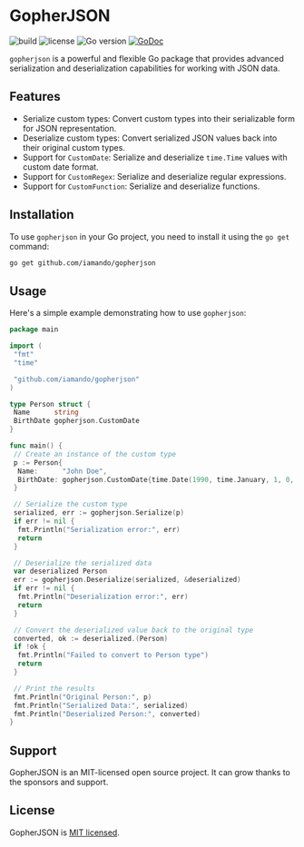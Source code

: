 # GopherJSON

![build](https://github.com/iamando/gopherjson/workflows/build/badge.svg)
![license](https://img.shields.io/github/license/iamando/gopherjson?color=success)
![Go version](https://img.shields.io/github/go-mod/go-version/iamando/gopherjson)
[![GoDoc](https://godoc.org/github.com/iamando/gopherjson?status.svg)](https://godoc.org/github.com/iamando/gopherjson)

`gopherjson` is a powerful and flexible Go package that provides advanced serialization and deserialization capabilities for working with JSON data.

## Features

- Serialize custom types: Convert custom types into their serializable form for JSON representation.
- Deserialize custom types: Convert serialized JSON values back into their original custom types.
- Support for `CustomDate`: Serialize and deserialize `time.Time` values with custom date format.
- Support for `CustomRegex`: Serialize and deserialize regular expressions.
- Support for `CustomFunction`: Serialize and deserialize functions.

## Installation

To use `gopherjson` in your Go project, you need to install it using the `go get` command:

```bash
go get github.com/iamando/gopherjson
```

## Usage

Here's a simple example demonstrating how to use `gopherjson`:

```go
package main

import (
 "fmt"
 "time"

 "github.com/iamando/gopherjson"
)

type Person struct {
 Name      string
 BirthDate gopherjson.CustomDate
}

func main() {
 // Create an instance of the custom type
 p := Person{
  Name:      "John Doe",
  BirthDate: gopherjson.CustomDate{time.Date(1990, time.January, 1, 0, 0, 0, 0, time.UTC)},
 }

 // Serialize the custom type
 serialized, err := gopherjson.Serialize(p)
 if err != nil {
  fmt.Println("Serialization error:", err)
  return
 }

 // Deserialize the serialized data
 var deserialized Person
 err := gopherjson.Deserialize(serialized, &deserialized)
 if err != nil {
  fmt.Println("Deserialization error:", err)
  return
 }

 // Convert the deserialized value back to the original type
 converted, ok := deserialized.(Person)
 if !ok {
  fmt.Println("Failed to convert to Person type")
  return
 }

 // Print the results
 fmt.Println("Original Person:", p)
 fmt.Println("Serialized Data:", serialized)
 fmt.Println("Deserialized Person:", converted)
}
```

## Support

GopherJSON is an MIT-licensed open source project. It can grow thanks to the sponsors and support.

## License

GopherJSON is [MIT licensed](LICENSE).
